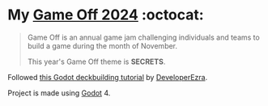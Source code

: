 # My [Game Off 2024](https://itch.io/jam/game-off-2024)  :octocat:
> Game Off is an annual game jam challenging individuals and teams to build a game during the month of November.
>
> This year's Game Off theme is **SECRETS**.

Followed [this Godot deckbuilding tutorial](https://www.youtube.com/watch?v=HF8A0OuyHho&t=4088s) by [DeveloperEzra](https://www.youtube.com/@ezthedev).

Project is made using [Godot](https://godotengine.org) 4.
